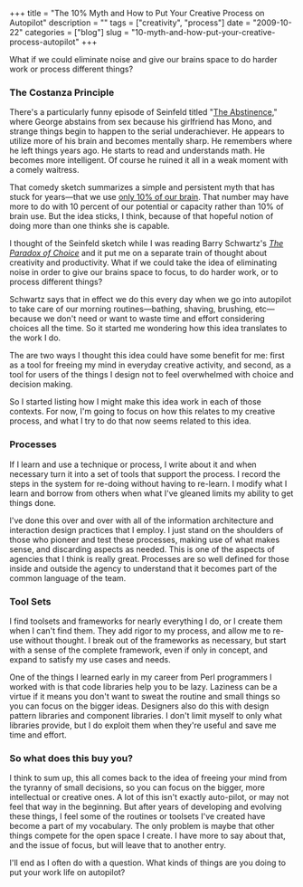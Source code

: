 +++
title = "The 10% Myth and How to Put Your Creative Process on Autopilot"
description = ""
tags = ["creativity", "process"]
date = "2009-10-22"
categories = ["blog"]
slug = "10-myth-and-how-put-your-creative-process-autopilot"
+++



  <p class="dek">What if we could eliminate noise and give our brains space to do harder work or process different things?</p>
<h3>The Costanza Principle</h3>
<p>There's a particularly funny episode of Seinfeld titled "<a href="http://en.wikipedia.org/wiki/The_Abstinence">The Abstinence</a>," where George abstains from sex because his girlfriend has Mono, and strange things begin to happen to the serial underachiever. He appears to utilize more of his brain and becomes mentally sharp. He remembers where he left things years ago. He starts to read and understands math. He becomes more intelligent. Of course he ruined it all in a weak moment with a comely waitress.</p>
<p>That comedy sketch summarizes a simple and persistent myth that has stuck for years&#8212;that we use <a href="http://www.scientificamerican.com/article.cfm?id=do-we-really-use-only-10">only 10% of our brain</a>. That number may have more to do with 10 percent of our potential or capacity rather than 10% of brain use. But the idea sticks, I think, because of that hopeful notion of doing more than one thinks she is capable.</p>
<p>I thought of the Seinfeld sketch while I was reading Barry Schwartz's <em><a href="http://en.wikipedia.org/wiki/The_Paradox_of_Choice">The Paradox of Choice</a></em> and it put me on a separate train of thought about creativity and productivity. What if we could take the idea of eliminating noise in order to give our brains space to focus, to do harder work, or to process different things? </p>
<p>Schwartz says that in effect we do this every day when we go into autopilot to take care of our morning routines&#8212;bathing, shaving, brushing, etc&#8212;because we don't need or want to waste time and effort considering choices all the time. So it started me wondering how this idea translates to the work I do.</p>
<p>The are two ways I thought this idea could have some benefit for me: first as a tool for freeing my mind in everyday creative activity, and second, as a tool for users of the things I design not to feel overwhelmed with choice and decision making.</p>
<p>So I started listing how I might make this idea work in each of those contexts. For now, I'm going to focus on how this relates to my creative process, and what I try to do that now seems related to this idea. </p>
<h3>Processes</h3>
<p>If I learn and use a technique or process, I write about it and when necessary turn it into a set of tools that support the process. I record the steps in the system for re-doing without having to re-learn. I modify what I learn and borrow from others when what I've gleaned limits my ability to get things done.</p>
<p>I've done this over and over with all of the information architecture and interaction design practices that I employ. I just stand on the shoulders of those who pioneer and test these processes, making use of what makes sense, and discarding aspects as needed. This is one of the aspects of agencies that I think is really great. Processes are so well defined for those inside and outside the agency to understand that it becomes part of the common language of the team.</p>
<h3>Tool Sets</h3>
<p>I find toolsets and frameworks for nearly everything I do, or I create them when I can't find them. They add rigor to my process, and allow me to re-use without thought. I break out of the frameworks as necessary, but start with a sense of the complete framework, even if only in concept, and expand to satisfy my use cases and needs.</p>
<p>One of the things I learned early in my career from Perl programmers I worked with is that code libraries help you to be lazy. Laziness can be a virtue if it means you don't want to sweat the routine and small things so you can focus on the bigger ideas. Designers also do this with design pattern libraries and component libraries. I don't limit myself to only what libraries provide, but I do exploit them when they're useful and save me time and effort.</p>
<h3>So what does this buy you?</h3>
<p>I think to sum up, this all comes back to the idea of freeing your mind from the tyranny of small decisions, so you can focus on the bigger, more intellectual or creative ones. A lot of this isn't exactly auto-pilot, or may not feel that way in the beginning. But after years of developing and evolving these things, I feel some of the routines or toolsets I've created have become a part of my vocabulary. The only problem is maybe that other things compete for the open space I create. I have more to say about that, and the issue of focus, but will leave that to another entry. </p>
<p>I'll end as I often do with a question. What kinds of things are you doing to put your work life on autopilot?</p>
    
  
